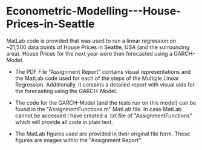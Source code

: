 # Econometric-Modelling---House-Prices-in-Seattle
MatLab code is provided that was used to run a linear regression on ~21,500 data points of House Prices in Seattle, USA (and the surrounding area). House Prices for the next year were then forecasted using a GARCH-Model. 

- The PDF File "Assignment Report" contains visual representations and the MatLab code used for each of the steps of the Multiple Linear Regression. Additionally, it contains a detailed report with visual aids for the forecasting using the GARCH-Model.

- The code for the GARCH-Model (and the tests run on this model) can be found in the "AssignmentFunctions.m" MatLab file. In case MatLab cannot be accessed I have created a .txt file of "AssignmentFunctions" which will provide all code in plain text. 

- The MatLab figures used are provided in their original file form. These figures are images within the "Assignment Report". 

